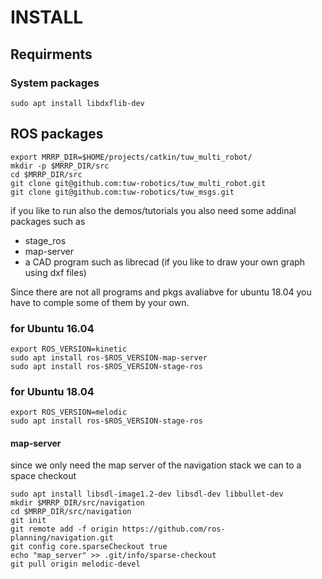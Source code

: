 # INSTALL
## Requirments
### System packages
```
sudo apt install libdxflib-dev

```
## ROS packages
```
export MRRP_DIR=$HOME/projects/catkin/tuw_multi_robot/
mkdir -p $MRRP_DIR/src
cd $MRRP_DIR/src
git clone git@github.com:tuw-robotics/tuw_multi_robot.git 
git clone git@github.com:tuw-robotics/tuw_msgs.git 
```

if you like to run also the demos/tutorials you also need some addinal packages such as
- stage_ros
- map-server
- a CAD program such as librecad (if you like to draw your own graph using dxf files) 

Since there are not all programs and pkgs avaliabve for ubuntu 18.04 you have to comple some of them by your own.
### for Ubuntu 16.04

```
export ROS_VERSION=kinetic
sudo apt install ros-$ROS_VERSION-map-server
sudo apt install ros-$ROS_VERSION-stage-ros
```
### for Ubuntu 18.04

```
export ROS_VERSION=melodic
sudo apt install ros-$ROS_VERSION-stage-ros
```
#### map-server 
since we only need the map server of the navigation stack we can to a space checkout
```
sudo apt install libsdl-image1.2-dev libsdl-dev libbullet-dev
mkdir $MRRP_DIR/src/navigation
cd $MRRP_DIR/src/navigation
git init
git remote add -f origin https://github.com/ros-planning/navigation.git
git config core.sparseCheckout true
echo "map_server" >> .git/info/sparse-checkout
git pull origin melodic-devel

```
